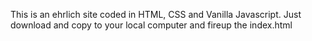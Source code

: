 This is an ehrlich site coded in HTML, CSS and Vanilla Javascript.
Just download and copy to your local computer and fireup the index.html
